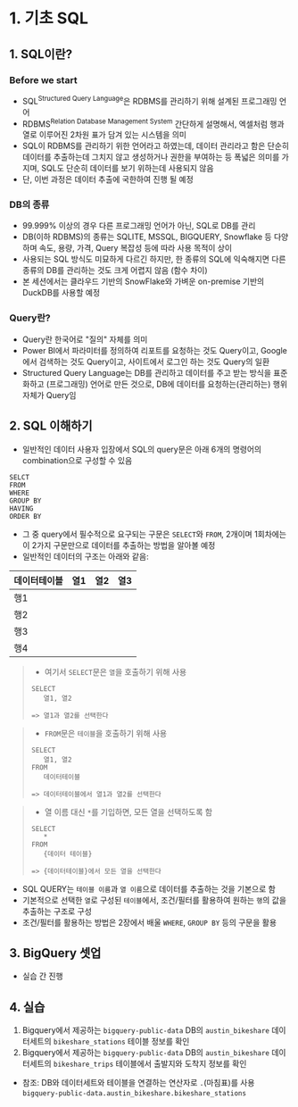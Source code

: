 # 1. 기초 SQL

## 1. SQL이란?

### Before we start
- SQL<sup>Structured Query Language</sup>은 RDBMS를 관리하기 위해 설계된 프로그래밍 언어
- RDBMS<sup>Relation Database Management System</sup> 간단하게 설명해서, 엑셀처럼 행과 열로 이루어진 2차원 표가 담겨 있는 시스템을 의미
- SQL이 RDBMS를 관리하기 위한 언어라고 하였는데, 데이터 관리라고 함은 단순히 데이터를 추출하는데 그치지 않고 생성하거나 권한을 부여하는 등 폭넓은 의미를 가지며, SQL도 단순히 데이터를 보기 위하는데 사용되지 않음
- 단, 이번 과정은 데이터 추출에 국한하여 진행 될 예정

### DB의 종류
- 99.999% 이상의 경우 다른 프로그래밍 언어가 아닌, SQL로 DB를 관리
- DB(이하 RDBMS)의 종류는 SQLITE, MSSQL, BIGQUERY, Snowflake 등 다양하며 속도, 용량, 가격, Query 복잡성 등에 따라 사용 목적이 상이
- 사용되는 SQL 방식도 미묘하게 다르긴 하지만, 한 종류의 SQL에 익숙해지면 다른 종류의 DB를 관리하는 것도 크게 어렵지 않음 (함수 차이)
- 본 세션에서는 클라우드 기반의 SnowFlake와 가벼운 on-premise 기반의 DuckDB를 사용할 예정

### Query란?
- Query란 한국어로 "질의" 자체를 의미
- Power BI에서 파라미터를 정의하여 리포트를 요청하는 것도 Query이고, Google에서 검색하는 것도 Query이고, 사이트에서 로그인 하는 것도 Query의 일환
- Structured Query Language는 DB를 관리하고 데이터를 주고 받는 방식을 표준화하고 (프로그래밍) 언어로 만든 것으로, DB에 데이터를 요청하는(관리하는) 행위 자체가 Query임

## 2. SQL 이해하기
- 일반적인 데이터 사용자 입장에서 SQL의 query문은 아래 6개의 명령어의 combination으로 구성할 수 있음  
```
SELCT
FROM
WHERE
GROUP BY
HAVING
ORDER BY
```
- 그 중 query에서 필수적으로 요구되는 구문은 `SELECT`와 `FROM`, 2개이며 1회차에는 이 2가지 구문만으로 데이터를 추출하는 방법을 알아볼 예정
- 일반적인 데이터의 구조는 아래와 같음:

|데이터테이블 |열1|열2|열3|
|---|---|---|---|
|행1|
|행2|
|행3|
|행4|

> - 여기서 `SELECT`문은 `열`을 호출하기 위해 사용
> ```
> SELECT
>    열1, 열2
>    
>=> 열1과 열2를 선택한다
>```

> - `FROM`문은 `테이블`을 호출하기 위해 사용
>```
>SELECT
>    열1, 열2
>FROM
>    데이터테이블
>
>=> 데이터테이블에서 열1과 열2를 선택한다
>```

>- 열 이름 대신 `*`를 기입하면, 모든 열을 선택하도록 함
>```
>SELECT
>    *
>FROM
>    {데이터 테이블}
>
>=> {데이터테이블}에서 모든 열을 선택한다
>```

- SQL QUERY는 `테이블 이름`과 `열 이름`으로 데이터를 추출하는 것을 기본으로 함
- 기본적으로 선택한 `열`로 구성된 `테이블`에서, 조건/필터를 활용하여 원하는 `행`의 값을 추출하는 구조로 구성
- 조건/필터를 활용하는 방법은 2장에서 배울 `WHERE`, `GROUP BY` 등의 구문을 활용

## 3. BigQuery 셋업
- 실습 간 진행

## 4. 실습
1. Bigquery에서 제공하는 `bigquery-public-data` DB의 `austin_bikeshare` 데이터세트의 `bikeshare_stations` 테이블 정보를 확인
2. Bigquery에서 제공하는 `bigquery-public-data` DB의 `austin_bikeshare` 데이터세트의 `bikeshare_trips` 테이블에서 출발지와 도착지 정보를 확인
- 참조: DB와 데이터세트와 테이블을 연결하는 연산자로 `.`(마침표)를 사용 `bigquery-public-data.austin_bikeshare.bikeshare_stations` 
